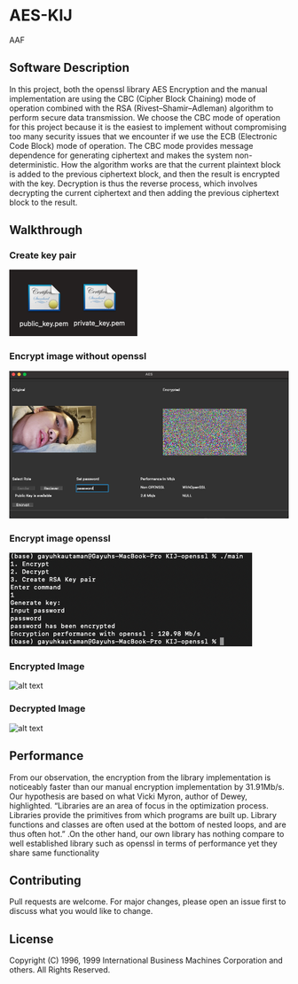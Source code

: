 # AES-KIJ
AAF
## Software Description
In this project, both the openssl library AES Encryption and the manual implementation are using the CBC (Cipher Block Chaining) mode of operation combined with the RSA (Rivest–Shamir–Adleman) algorithm to perform secure data transmission. 
We choose the CBC mode of operation for this project because it is the easiest to implement without compromising too many security issues that we encounter if we use the ECB (Electronic Code Block) mode of operation. The CBC mode provides message dependence for generating ciphertext and makes the system non-deterministic. How the algorithm works are that the current plaintext block is added to the previous ciphertext block, and then the result is encrypted with the key. Decryption is thus the reverse process, which involves decrypting the current ciphertext and then adding the previous ciphertext block to the result.<br/>

## Walkthrough
### Create key pair
![alt text](https://github.com/peii14/KIJProject/blob/main/img/publicPrivate.png)
### Encrypt image without openssl
![alt text](https://github.com/peii14/KIJProject/blob/main/img/encryptNon.png)
### Encrypt image openssl
![alt text](https://github.com/peii14/KIJProject/blob/main/img/encryptOpenssl.png)


### Encrypted Image
![alt text](https://github.com/peii14/KIJProject/blob/main/img/encrypted.bmp)

### Decrypted Image
![alt text](https://github.com/peii14/KIJProject/blob/main/KIJ-openssl/decryptedOpenssl.bmp)


## Performance
From our observation, the encryption from the library implementation is noticeably faster than our manual encryption implementation by 31.91Mb/s. Our hypothesis are based on what Vicki Myron, author of Dewey, highlighted. “Libraries are an area of focus in the optimization process. Libraries provide the primitives from which programs are built up. Library functions and classes are often used at the bottom of nested loops, and are thus often hot.” .On the other hand, our own library has nothing compare to well established library such as openssl in terms of performance yet they share same functionality


## Contributing
Pull requests are welcome. For major changes, please open an issue first to discuss what you would like to change.

## License
Copyright (C) 1996, 1999 International Business Machines Corporation and others. All Rights Reserved.
